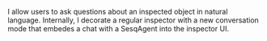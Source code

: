 I allow users to ask questions about an inspected object in natural language. Internally, I decorate a regular inspector with a new conversation mode that embedes a chat with a SesqAgent into the inspector UI.